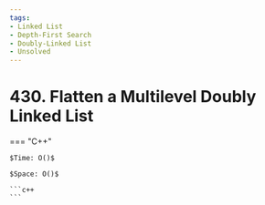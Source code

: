 ```yaml
---
tags:
- Linked List
- Depth-First Search
- Doubly-Linked List
- Unsolved
---
```



# 430. Flatten a Multilevel Doubly Linked List

=== "C++"

    $Time: O()$

    $Space: O()$

    ```c++
    ```